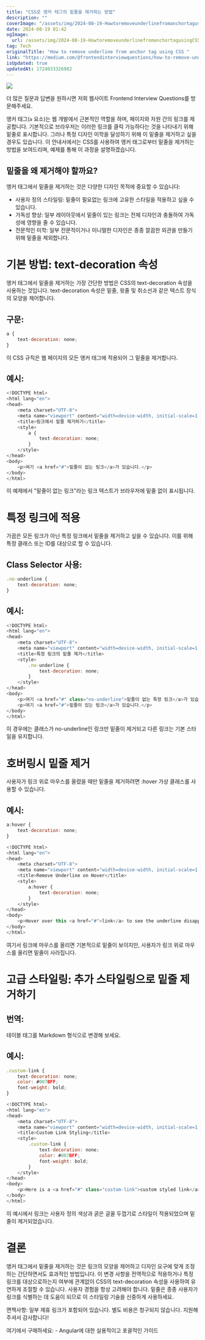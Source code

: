 ```yaml
---
title: "CSS로 앵커 태그의 밑줄을 제거하는 방법"
description: ""
coverImage: "/assets/img/2024-08-19-HowtoremoveunderlinefromanchortagusingCSS_0.png"
date: 2024-08-19 01:42
ogImage: 
  url: /assets/img/2024-08-19-HowtoremoveunderlinefromanchortagusingCSS_0.png
tag: Tech
originalTitle: "How to remove underline from anchor tag using CSS "
link: "https://medium.com/@frontendinterviewquestions/how-to-remove-underline-from-anchor-tag-using-css-ac5abf6521dd"
isUpdated: true
updatedAt: 1724033326982
---
```



<img src="/assets/img/2024-08-19-HowtoremoveunderlinefromanchortagusingCSS_0.png" />

더 많은 질문과 답변을 원하시면 저희 웹사이트 Frontend Interview Questions를 방문해주세요.

앵커 태그(`a` 요소)는 웹 개발에서 근본적인 역할을 하며, 페이지와 자원 간의 링크를 제공합니다. 기본적으로 브라우저는 이러한 링크를 클릭 가능하다는 것을 나타내기 위해 밑줄로 표시합니다. 그러나 특정 디자인 미학을 달성하기 위해 이 밑줄을 제거하고 싶을 경우도 있습니다. 이 안내서에서는 CSS를 사용하여 앵커 태그로부터 밑줄을 제거하는 방법을 보여드리며, 예제를 통해 이 과정을 설명하겠습니다.

## 밑줄을 왜 제거해야 할까요?

<!-- cozy-coder - 수평 -->
<ins class="adsbygoogle"
     style="display:block"
     data-ad-client="ca-pub-4877378276818686"
     data-ad-slot="1107185301"
     data-ad-format="auto"
     data-full-width-responsive="true"></ins>
<script>
     (adsbygoogle = window.adsbygoogle || []).push({});
</script>

앵커 태그에서 밑줄을 제거하는 것은 다양한 디자인 목적에 중요할 수 있습니다:

- 사용자 정의 스타일링: 밑줄이 필요없는 링크에 고유한 스타일을 적용하고 싶을 수 있습니다.
- 가독성 향상: 일부 레이아웃에서 밑줄이 있는 링크는 전체 디자인과 충돌하여 가독성에 영향을 줄 수 있습니다.
- 전문적인 미학: 일부 전문적이거나 미니멀한 디자인은 종종 깔끔한 외관을 만들기 위해 밑줄을 제외합니다.

# 기본 방법: text-decoration 속성

앵커 태그에서 밑줄을 제거하는 가장 간단한 방법은 CSS의 text-decoration 속성을 사용하는 것입니다. text-decoration 속성은 밑줄, 윗줄 및 취소선과 같은 텍스트 장식의 모양을 제어합니다.

<!-- cozy-coder - 수평 -->
<ins class="adsbygoogle"
     style="display:block"
     data-ad-client="ca-pub-4877378276818686"
     data-ad-slot="1107185301"
     data-ad-format="auto"
     data-full-width-responsive="true"></ins>
<script>
     (adsbygoogle = window.adsbygoogle || []).push({});
</script>

## 구문:

```js
a {
    text-decoration: none;
}
```

이 CSS 규칙은 웹 페이지의 모든 앵커 태그에 적용되어 그 밑줄을 제거합니다.

## 예시:

<!-- cozy-coder - 수평 -->
<ins class="adsbygoogle"
     style="display:block"
     data-ad-client="ca-pub-4877378276818686"
     data-ad-slot="1107185301"
     data-ad-format="auto"
     data-full-width-responsive="true"></ins>
<script>
     (adsbygoogle = window.adsbygoogle || []).push({});
</script>

```js
<!DOCTYPE html>
<html lang="en">
<head>
    <meta charset="UTF-8">
    <meta name="viewport" content="width=device-width, initial-scale=1.0">
    <title>링크에서 밑줄 제거하기</title>
    <style>
        a {
            text-decoration: none;
        }
    </style>
</head>
<body>
    <p>여기 <a href="#">밑줄이 없는 링크</a>가 있습니다.</p>
</body>
</html>
```

이 예제에서 "밑줄이 없는 링크"라는 링크 텍스트가 브라우저에 밑줄 없이 표시됩니다.

# 특정 링크에 적용

가끔은 모든 링크가 아닌 특정 링크에서 밑줄을 제거하고 싶을 수 있습니다. 이를 위해 특정 클래스 또는 ID를 대상으로 할 수 있습니다.

<!-- cozy-coder - 수평 -->
<ins class="adsbygoogle"
     style="display:block"
     data-ad-client="ca-pub-4877378276818686"
     data-ad-slot="1107185301"
     data-ad-format="auto"
     data-full-width-responsive="true"></ins>
<script>
     (adsbygoogle = window.adsbygoogle || []).push({});
</script>

## Class Selector 사용:

```js
.no-underline {
    text-decoration: none;
}
```

## 예시:

```js
<!DOCTYPE html>
<html lang="en">
<head>
    <meta charset="UTF-8">
    <meta name="viewport" content="width=device-width, initial-scale=1.0">
    <title>특정 링크의 밑줄 제거</title>
    <style>
        .no-underline {
            text-decoration: none;
        }
    </style>
</head>
<body>
    <p>여기 <a href="#" class="no-underline">밑줄이 없는 특정 링크</a>가 있습니다.</p>
    <p>여기 <a href="#">밑줄이 있는 링크</a>가 있습니다.</p>
</body>
</html>
```

<!-- cozy-coder - 수평 -->
<ins class="adsbygoogle"
     style="display:block"
     data-ad-client="ca-pub-4877378276818686"
     data-ad-slot="1107185301"
     data-ad-format="auto"
     data-full-width-responsive="true"></ins>
<script>
     (adsbygoogle = window.adsbygoogle || []).push({});
</script>

이 경우에는 클래스가 no-underline인 링크만 밑줄이 제거되고 다른 링크는 기본 스타일을 유지합니다.

# 호버링시 밑줄 제거

사용자가 링크 위로 마우스를 올렸을 때만 밑줄을 제거하려면 :hover 가상 클래스를 사용할 수 있습니다.

## 예시:

<!-- cozy-coder - 수평 -->
<ins class="adsbygoogle"
     style="display:block"
     data-ad-client="ca-pub-4877378276818686"
     data-ad-slot="1107185301"
     data-ad-format="auto"
     data-full-width-responsive="true"></ins>
<script>
     (adsbygoogle = window.adsbygoogle || []).push({});
</script>

```js
a:hover {
    text-decoration: none;
}
```

```js
<!DOCTYPE html>
<html lang="en">
<head>
    <meta charset="UTF-8">
    <meta name="viewport" content="width=device-width, initial-scale=1.0">
    <title>Remove Underline on Hover</title>
    <style>
        a:hover {
            text-decoration: none;
        }
    </style>
</head>
<body>
    <p>Hover over this <a href="#">link</a> to see the underline disappear.</p>
</body>
</html>
```

여기서 링크에 마우스를 올리면 기본적으로 밑줄이 보이지만, 사용자가 링크 위로 마우스를 올리면 밑줄이 사라집니다.

# 고급 스타일링: 추가 스타일링으로 밑줄 제거하기

<!-- cozy-coder - 수평 -->
<ins class="adsbygoogle"
     style="display:block"
     data-ad-client="ca-pub-4877378276818686"
     data-ad-slot="1107185301"
     data-ad-format="auto"
     data-full-width-responsive="true"></ins>
<script>
     (adsbygoogle = window.adsbygoogle || []).push({});
</script>

## 번역:

테이블 태그를 Markdown 형식으로 변경해 보세요.

## 예시:

```js
.custom-link {
    text-decoration: none;
    color: #007BFF;
    font-weight: bold;
}
```

```js
<!DOCTYPE html>
<html lang="en">
<head>
    <meta charset="UTF-8">
    <meta name="viewport" content="width=device-width, initial-scale=1.0">
    <title>Custom Link Styling</title>
    <style>
        .custom-link {
            text-decoration: none;
            color: #007BFF;
            font-weight: bold;
        }
    </style>
</head>
<body>
    <p>Here is a <a href="#" class="custom-link">custom styled link</a> without an underline.</p>
</body>
</html>
```

<!-- cozy-coder - 수평 -->
<ins class="adsbygoogle"
     style="display:block"
     data-ad-client="ca-pub-4877378276818686"
     data-ad-slot="1107185301"
     data-ad-format="auto"
     data-full-width-responsive="true"></ins>
<script>
     (adsbygoogle = window.adsbygoogle || []).push({});
</script>

이 예시에서 링크는 사용자 정의 색상과 굵은 글꼴 두껍기로 스타일이 적용되었으며 밑줄이 제거되었습니다.

# 결론

앵커 태그에서 밑줄을 제거하는 것은 링크의 모양을 제어하고 디자인 요구에 맞게 조정하는 간단하면서도 효과적인 방법입니다. 이 변경 사항을 전역적으로 적용하거나 특정 링크를 대상으로하는지 여부에 관계없이 CSS의 text-decoration 속성을 사용하여 유연하게 조절할 수 있습니다. 사용자 경험을 항상 고려해야 합니다. 밑줄은 종종 사용자가 링크를 식별하는 데 도움이 되므로 이 스타일링 기술을 신중하게 사용하세요.

면책사항: 일부 제휴 링크가 포함되어 있습니다. 별도 비용은 청구되지 않습니다. 지원해 주셔서 감사합니다!

<!-- cozy-coder - 수평 -->
<ins class="adsbygoogle"
     style="display:block"
     data-ad-client="ca-pub-4877378276818686"
     data-ad-slot="1107185301"
     data-ad-format="auto"
     data-full-width-responsive="true"></ins>
<script>
     (adsbygoogle = window.adsbygoogle || []).push({});
</script>

여기에서 구매하세요: - Angular에 대한 실용적이고 포괄적인 가이드
